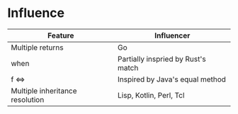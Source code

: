 # Influence

| Feature | Influencer |
| --- | --- |
| Multiple returns | Go |
| when | Partially inspried by Rust's match |
| f <=> | Inspired by Java's equal method |
| Multiple inheritance resolution | Lisp, Kotlin, Perl, Tcl |

